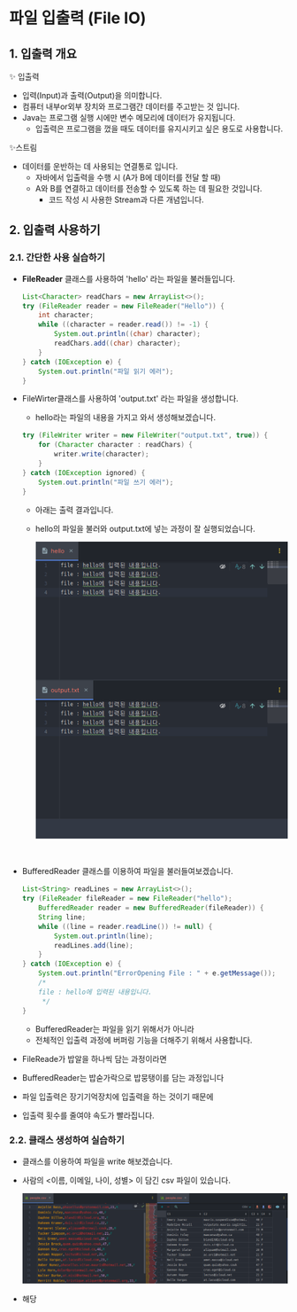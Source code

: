 # 파일 입출력 (File IO)

## 1. 입출력 개요

✨ 입출력

- 입력(Input)과 출력(Output)을 의미합니다.
- 컴퓨터 내부or외부 장치와 프로그램간 데이터를 주고받는 것 입니다.
- Java는 프로그램 실행 시에만 변수 메모리에 데이터가 유지됩니다.
  - 입출력은 프로그램을 껐을 때도 데이터를 유지시키고 싶은 용도로 사용합니다.



✨스트림

- 데이터를 운반하는 데 사용되는 연결통로 입니다.
  - 자바에서 입출력을 수행 시 (A가 B에 데이터를 전달 할 때) 
  - A와  B를 연결하고 데이터를 전송할 수 있도록 하는 데 필요한 것입니다.
    - 코드 작성 시 사용한 Stream과 다른 개념입니다.



## 2. 입출력 사용하기

### 2.1. 간단한 사용 실습하기

- **FileReader** 클래스를 사용하여 'hello' 라는 파일을 불러들입니다.

  ```java
  List<Character> readChars = new ArrayList<>();
  try (FileReader reader = new FileReader("Hello")) {
      int character;
      while ((character = reader.read()) != -1) {
          System.out.println((char) character);
          readChars.add((char) character);
      }
  } catch (IOException e) {
      System.out.println("파일 읽기 에러");
  }
  ```

- FileWirter클래스를 사용하여 'output.txt' 라는 파일을 생성합니다.

  - hello라는 파일의 내용을 가지고 와서 생성해보겠습니다.

  ```java
  try (FileWriter writer = new FileWriter("output.txt", true)) {
      for (Character character : readChars) {
          writer.write(character);
      }
  } catch (IOException ignored) {
      System.out.println("파일 쓰기 에러");
  }
  ```

  - 아래는 출력 결과입니다.

  - hello의 파일을 불러와 output.txt에 넣는 과정이 잘 실행되었습니다.

    ![image-20231130151358089](https://raw.githubusercontent.com/wholeheartedness/image_repo/main/img/image-20231130151358089.png) 

<br>

- BufferedReader 클래스를 이용하여 파일을 불러들여보겠습니다.

  ```java
  List<String> readLines = new ArrayList<>();
  try (FileReader fileReader = new FileReader("hello");
      BufferedReader reader = new BufferedReader(fileReader)) {
      String line;
      while ((line = reader.readLine()) != null) {
          System.out.println(line);
          readLines.add(line);
      }
  } catch (IOException e) {
      System.out.println("ErrorOpening File : " + e.getMessage());
      /*
      file : hello에 입력된 내용입니다.
       */
  }
  ```

  - BufferedReader는 파일을 읽기 위해서가 아니라
  - 전체적인 입출력 과정에 버퍼링 기능을 더해주기 위해서 사용합니다.

- FileReade가 밥알을 하나씩 담는 과정이라면

- BufferedReader는 밥숟가락으로 밥뭉탱이를 담는 과정입니다

- 파일 입출력은 장기기억장치에 입출력을 하는 것이기 때문에

- 입출력 횟수를 줄여야 속도가 빨라집니다.

  

### 2.2. 클래스 생성하여 실습하기

- 클래스를 이용하여 파일을 write 해보겠습니다.

- 사람의 <이름, 이메일, 나이, 성별> 이 담긴 csv 파일이 있습니다.

  ![image-20231130164506736](https://raw.githubusercontent.com/wholeheartedness/image_repo/main/img/image-20231130164506736.png)

- 해당 